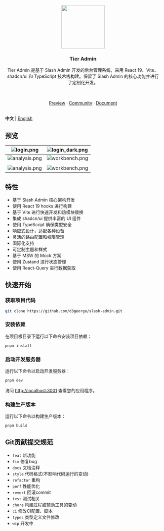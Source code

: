 <div align="center"> 
<br> 
<br>
<img src="./src/assets/images/logo.png" height="140" />
<h3> Tier Admin </h3>
  <p>
    <p style="font-size: 14px">
      Tier Admin 是基于 Slash Admin 开发的后台管理系统，采用 React 19、Vite、shadcn/ui 和 TypeScript 技术栈构建。保留了 Slash Admin 的核心功能并进行了定制化开发。
    </p>
    <br />
    <br />
    <a href="#">Preview</a>
    ·
    <a href="#">Community</a>
    ·
    <a href="#">Document</a>
    <br />
    <br />
</div>

**中文** | [English](./README.md)

## 预览

|![login.png](https://d3george.github.io/github-static/slash-admin/login.png)|![login_dark.png](https://d3george.github.io/github-static/slash-admin/login_dark.png)
| ----------------------------------------------------------------- | ------------------------------------------------------------------- |
|![analysis.png](https://d3george.github.io/github-static/slash-admin/analysis.png)|![workbench.png](https://d3george.github.io/github-static/slash-admin/workbench.png)
| | 
|![analysis.png](https://d3george.github.io/github-static/slash-admin/mobile.png)|![workbench.png](https://d3george.github.io/github-static/slash-admin/mobile_dark.png)
## 特性

- 基于 Slash Admin 核心架构开发
- 使用 React 19 hooks 进行构建
- 基于 Vite 进行快速开发和热模块替换
- 集成 shadcn/ui 提供丰富的 UI 组件
- 使用 TypeScript 确保类型安全
- 响应式设计，适配各种设备
- 灵活的路由配置和权限管理
- 国际化支持
- 可定制主题和样式
- 基于 MSW 的 Mock 方案
- 使用 Zustand 进行状态管理
- 使用 React-Query 进行数据获取

## 快速开始

### 获取项目代码

```bash
git clone https://github.com/d3george/slash-admin.git
```

### 安装依赖

在项目根目录下运行以下命令安装项目依赖：

```bash
pnpm install
```

### 启动开发服务器

运行以下命令以启动开发服务器：

```bash
pnpm dev
```

访问 [http://localhost:3001](http://localhost:3001) 查看您的应用程序。

### 构建生产版本

运行以下命令以构建生产版本：

```bash
pnpm build
```

## Git贡献提交规范

- `feat` 新功能
- `fix` 修复bug
- `docs` 文档注释
- `style` 代码格式(不影响代码运行的变动)
- `refactor` 重构
- `perf` 性能优化
- `revert` 回滚commit
- `test` 测试相关
- `chore` 构建过程或辅助工具的变动
- `ci` 修改CI配置、脚本
- `types` 类型定义文件修改
- `wip` 开发中

